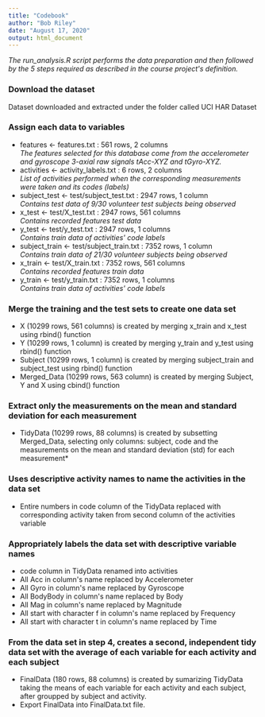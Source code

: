```yaml
---
title: "Codebook"  
author: "Bob Riley"  
date: "August 17, 2020"  
output: html_document  
---
```


*The run\_analysis.R script performs the data preparation and then followed by the 5 steps required as described in the course project's definition.*

### Download the dataset
Dataset downloaded and extracted under the folder called UCI HAR Dataset

### Assign each data to variables
* features <- features.txt : 561 rows, 2 columns   
*The features selected for this database come from the accelerometer and gyroscope 3-axial raw signals tAcc-XYZ and tGyro-XYZ.*
* activities <- activity_labels.txt : 6 rows, 2 columns   
*List of activities performed when the corresponding measurements were taken and its codes (labels)*
* subject_test <- test/subject_test.txt : 2947 rows, 1 column  
*Contains test data of 9/30 volunteer test subjects being observed*
* x_test <- test/X_test.txt : 2947 rows, 561 columns   
*Contains recorded features test data*
* y_test <- test/y_test.txt : 2947 rows, 1 columns   
*Contains train data of activities' code labels*
* subject_train <- test/subject_train.txt : 7352 rows, 1 column   
*Contains train data of 21/30 volunteer subjects being observed*
* x_train <- test/X_train.txt : 7352 rows, 561 columns   
*Contains recorded features train data*
* y_train <- test/y_train.txt : 7352 rows, 1 columns   
*Contains train data of activities' code labels*

### Merge the training and the test sets to create one data set
* X (10299 rows, 561 columns) is created by merging x_train and x_test using rbind() function  
* Y (10299 rows, 1 column) is created by merging y_train and y_test using rbind() function  
* Subject (10299 rows, 1 column) is created by merging subject_train and subject_test using rbind() function  
* Merged_Data (10299 rows, 563 column) is created by merging Subject, Y and X using cbind() function  

### Extract only the measurements on the mean and standard deviation for each measurement
* TidyData (10299 rows, 88 columns) is created by subsetting Merged_Data, selecting only columns: subject, code and the measurements on the mean and standard deviation (std) for each measurement*

### Uses descriptive activity names to name the activities in the data set
* Entire numbers in code column of the TidyData replaced with corresponding activity taken from second column of the  activities variable  

### Appropriately labels the data set with descriptive variable names
* code column in TidyData renamed into activities  
* All Acc in column's name replaced by Accelerometer  
* All Gyro in column's name replaced by Gyroscope  
* All BodyBody in column's name replaced by Body  
* All Mag in column's name replaced by Magnitude  
* All start with character f in column's name replaced by Frequency  
* All start with character t in column's name replaced by Time  

### From the data set in step 4, creates a second, independent tidy data set with the average of each variable for each activity and each subject
* FinalData (180 rows, 88 columns) is created by sumarizing TidyData taking the means of each variable for each activity and each subject, after groupped by subject and activity.  
* Export FinalData into FinalData.txt file.  